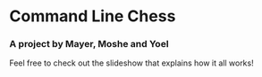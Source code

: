 # Command Line Chess
### A project by Mayer, Moshe and Yoel

Feel free to check out the slideshow that explains how it all works!
